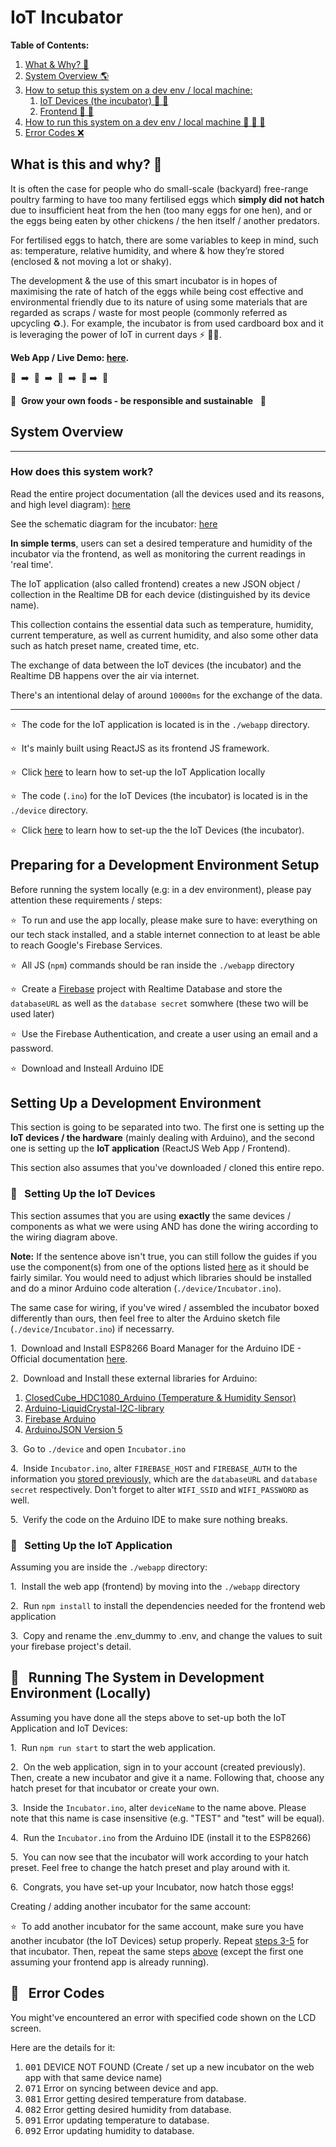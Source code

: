 # IoT Incubator

**Table of Contents:**

1. <a href="#why">What & Why? 🤔</a>
2. <a href="#ov">System Overview 🌎 </a>
3. <a href="#setup_1">How to setup this system on a dev env / local machine: </a>
   1. <a href="#setup_iot">IoT Devices (the incubator) 🏡 📡</a>
   2. <a href="#setup_frontend">Frontend 🏡 📱</a>
4. <a href="#run">How to run this system on a dev env / local machine 🏡 📱 📡</a>
5. <a href="#errcodes">Error Codes ❌ </a>

<span id="why"></span>

## What is this and why? 🤔

It is often the case for people who do small-scale (backyard) free-range poultry farming to have too many fertilised eggs which **simply did not hatch** due to insufficient heat from the hen (too many eggs for one hen), and or the eggs being eaten by other chickens / the hen itself / another predators.

For fertilised eggs to hatch, there are some variables to keep in mind, such as: temperature, relative humidity, and where & how they’re stored (enclosed & not moving a lot or shaky).

The development & the use of this smart incubator is in hopes of maximising the rate of hatch of the eggs while being cost effective and environmental friendly due to its nature of using some materials that are regarded as scraps / waste for most people (commonly referred as upcycling ♻️.). For example, the incubator is from used cardboard box and it is leveraging the power of IoT in current days ⚡ 👨‍💻.

**Web App / Live Demo: [here](https://smart-incubator.netlify.app/app).**

🥚 &nbsp;➡️ &nbsp;🐣 &nbsp;➡️ &nbsp;🐥 &nbsp;➡️ &nbsp;🐓 ➡️ &nbsp;🍗

🥚 &nbsp;**Grow your own foods - be responsible and sustainable** &nbsp; 🍗

<span id="ov"></span>

## System Overview

<hr/>

### How does this system work?

Read the entire project documentation (all the devices used and its reasons, and high level diagram): [here](https://docs.google.com/document/d/1mxj_BMj2L9t08ct8H3UyUC8Iw47t3ddjCCNoUKCeipc/edit?usp=sharing)

See the schematic diagram for the incubator: [here](https://drive.google.com/file/d/1ia_JC_gOGSWNLD4Ac3hA5Idx0zuUnNhe/view)

**In simple terms**, users can set a desired temperature and humidity of the incubator via the frontend, as well as monitoring the current readings in 'real time'.

The IoT application (also called frontend) creates a new JSON object / collection in the Realtime DB for each device (distinguished by its device name).

This collection contains the essential data such as temperature, humidity, current temperature, as well as current humidity, and also some other data such as hatch preset name, created time, etc.

The exchange of data between the IoT devices (the incubator) and the Realtime DB happens over the air via internet.

There's an intentional delay of around `10000ms` for the exchange of the data.

<hr/>

⭐&nbsp; The code for the IoT application is located is in the `./webapp` directory.

⭐&nbsp; It's mainly built using ReactJS as its frontend JS framework.

⭐&nbsp; Click <a href="#setup_frontend">here</a> to learn how to set-up the IoT Application locally

⭐&nbsp; The code (`.ino`) for the IoT Devices (the incubator) is located is in the `./device` directory.

⭐&nbsp; Click <a href="#setup_iot">here</a> to learn how to set-up the the IoT Devices (the incubator).

## Preparing for a Development Environment Setup

Before running the system locally (e.g: in a dev environment), please pay attention these requirements / steps:

⭐&nbsp; To run and use the app locally, please make sure to have: everything on our tech stack installed, and a stable internet connection to at least be able to reach Google's Firebase Services.

⭐&nbsp; All JS (`npm`) commands should be ran inside the `./webapp` directory  
 <a id="configDb"></a>

⭐&nbsp; Create a [Firebase](https://firebase.google.com/) project with Realtime Database and store the `databaseURL` as well as the `database secret` somwhere (these two will be used later)

⭐&nbsp; Use the Firebase Authentication, and create a user using an email and a password.

⭐&nbsp; Download and Insteall Arduino IDE

<span id="setup_1"></span>

## Setting Up a Development Environment

This section is going to be separated into two. The first one is setting up the **IoT devices / the hardware** (mainly dealing with Arduino), and the second one is setting up the **IoT application** (ReactJS Web App / Frontend).

This section also assumes that you've downloaded / cloned this entire repo.

<span id="setup_iot"></span>

### 📡 &nbsp; Setting Up the IoT Devices

This section assumes that you are using **exactly** the same devices / components as what we were using AND has done the wiring according to the wiring diagram above.

**Note:** If the sentence above isn't true, you can still follow the guides if you use the component(s) from one of the options listed [here](https://docs.google.com/document/d/1mxj_BMj2L9t08ct8H3UyUC8Iw47t3ddjCCNoUKCeipc/edit?usp=sharing) as it should be fairly similar. You would need to adjust which libraries should be installed and do a minor Arduino code alteration (`./device/Incubator.ino`).

The same case for wiring, if you've wired / assembled the incubator boxed differently than ours, then feel free to alter the Arduino sketch file (`./device/Incubator.ino`) if necessarry.

1.&nbsp; Download and Install ESP8266 Board Manager for the Arduino IDE - Official documentation [here](https://arduino-esp8266.readthedocs.io/en/latest/installing.html).

2.&nbsp; Download and Install these external libraries for Arduino:

1. [ClosedCube_HDC1080_Arduino (Temperature & Humidity Sensor)](https://github.com/closedcube/ClosedCube_HDC1080_Arduino)
2. [Arduino-LiquidCrystal-I2C-library](https://github.com/fdebrabander/Arduino-LiquidCrystal-I2C-library)
3. [Firebase Arduino](https://github.com/FirebaseExtended/firebase-arduino)
4. [ArduinoJSON Version 5](https://arduinojson.org/v5/doc/installation/)
   <span id="s3"></span>

3.&nbsp; Go to `./device` and open `Incubator.ino`

4.&nbsp; Inside `Incubator.ino`, alter `FIREBASE_HOST` and `FIREBASE_AUTH` to the information you <a href="#configDb">stored previously,</a> which are the `databaseURL` and `database secret` respectively. Don't forget to alter `WIFI_SSID` and `WIFI_PASSWORD` as well.

<span id="dName"></span>

5.&nbsp; Verify the code on the Arduino IDE to make sure nothing breaks.

<span id="setup_frontend"></span>

### 📱 &nbsp; Setting Up the IoT Application

Assuming you are inside the `./webapp` directory:

1.&nbsp; Install the web app (frontend) by moving into the `./webapp` directory

2.&nbsp; Run `npm install` to install the dependencies needed for the frontend web application

3.&nbsp; Copy and rename the .env_dummy to .env, and change the values to suit your firebase project's detail.

<span id="run"></span>

## 🚀 &nbsp; Running The System in Development Environment (Locally)

Assuming you have done all the steps above to set-up both the IoT Application and IoT Devices:

1.&nbsp; Run `npm run start` to start the web application.

2.&nbsp; On the web application, sign in to your account (created previously). Then, create a new incubator and give it a name. Following that, choose any hatch preset for that incubator or create your own.

3.&nbsp; Inside the `Incubator.ino`, alter `deviceName` to the name above. Please note that this name is case insensitive (e.g. "TEST" and "test" will be equal).

4.&nbsp; Run the `Incubator.ino` from the Arduino IDE (install it to the ESP8266)

5.&nbsp; You can now see that the incubator will work according to your hatch preset. Feel free to change the hatch preset and play around with it.

6.&nbsp; Congrats, you have set-up your Incubator, now hatch those eggs!

Creating / adding another incubator for the same account:

⭐&nbsp; To add another incubator for the same account, make sure you have another incubator (the IoT Devices) setup properly. Repeat <a href="#s3">steps 3-5</a> for that incubator. Then, repeat the same steps <a href="#run">above</a> (except the first one assuming your frontend app is already running).

<span id="errcodes"></span>

## 🚀 &nbsp; Error Codes

You might've encountered an error with specified code shown on the LCD screen.

Here are the details for it:

1. <kbd>001</kbd> DEVICE NOT FOUND (Create / set up a new incubator on the web app with that same device name)
2. <kbd>071</kbd> Error on syncing between device and app.
3. <kbd>081</kbd> Error getting desired temperature from database.
4. <kbd>082</kbd> Error getting desired humidity from database.
5. <kbd>091</kbd> Error updating temperature to database.
6. <kbd>092</kbd> Error updating humidity to database.
